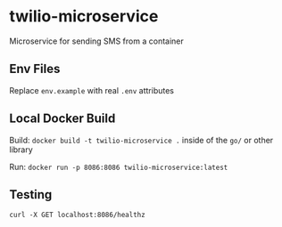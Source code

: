 # twilio-microservice
Microservice for sending SMS from a container

## Env Files
Replace `env.example` with real `.env` attributes 

## Local Docker Build

Build:
`docker build -t twilio-microservice .` inside of the `go/` or other library

Run:
`docker run -p 8086:8086 twilio-microservice:latest`

## Testing

`curl -X GET localhost:8086/healthz`
